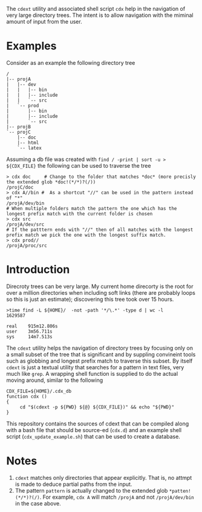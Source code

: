 The `cdext` utility and associated shell script `cdx` help in the navigation of very large directory trees. The intent is to allow navigation with the miminal amount of input from the user.

# Examples
Consider as an example the following directory tree 
```
/
|-- projA
|   |-- dev
|   |   |-- bin
|   |   |-- include
|   |   `-- src
|   `-- prod
|       |-- bin
|       |-- include
|       `-- src
|-- projB
`-- projC
    |-- doc
    |-- html
    `-- latex
```

Assuming a db file was created with `find / -print | sort -u > ${CDX_FILE}` the following can be used to traverse the tree

```
> cdx doc     # Change to the folder that matches *doc* (more precisly the extended glob *doc!(*/*)?(/))
/projC/doc
> cdx A//bin #  As a shortcut "//" can be used in the pattern instead of "*"
/projA/dev/bin
# When multiple folders match the pattern the one which has the longest prefix match with the current folder is chosen
> cdx src   
/projA/dev/src
# If the patttern ends with "//" then of all matches with the longest prefix match we pick the one with the longest suffix match.
> cdx prod// 
/projA/proc/src
```

# Introduction
Direcroty trees can be very large. My current home direcorty is the root for over a million directories when including soft links (there are probably loops so this is just an estimate); discovering this tree took over 15 hours.

```
>time find -L ${HOME}/  -not -path '*/\.*' -type d | wc -l
1629587

real    915m12.806s
user    3m56.711s
sys     14m7.513s
```

The `cdext` utility helps the navigation of directory trees by focusing only on a small subset of the tree that is significant and by suppling convineint tools such as globbing and longest prefix match to traverse this subset.  By itself `cdext` is just a textual utility that searches for a pattern in text files, very much like `grep`. A wrapping shell function is supplied to do the actual moving around, similar to the following

```
CDX_FILE=${HOME}/.cdx_db
function cdx ()
{
     cd "$(cdext -p ${PWD} ${@} ${CDX_FILE})" && echo "${PWD}"
}
```

This repository contains the sources of cdext that can be compiled along with a bash file that should be source-ed (`cdx.d`) and an example shell script (`cdx_update_example.sh`) that can be used to create a database. 

# Notes
1. `cdext` matches only directories that appear explicitly. That is, no attmpt is made to deduce partial paths from the input.
1. The pattern `pattern` is actually changed to the extended glob `*patten!(*/*)?(/)`. For example, `cdx A` will match `/projA` and not `/projA/dev/bin` in the case above.
